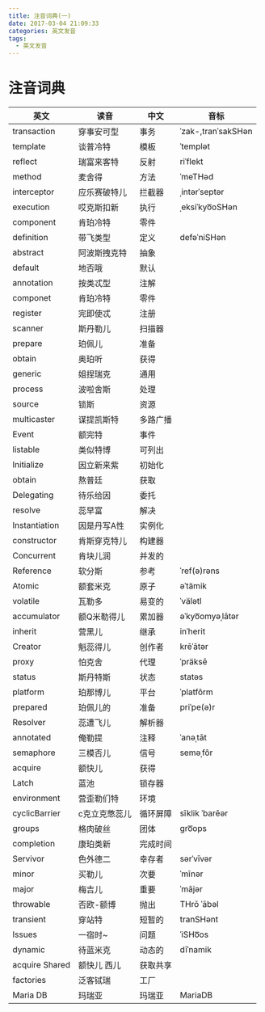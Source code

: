 ```yaml
---
title: 注音词典(一)
date: 2017-03-04 21:09:33
categories: 英文发音
tags:
  - 英文发音
---
```


# 注音词典

英文|读音|中文|音标
--|--|--|--
transaction|穿事安可型|事务|ˈzak-,tranˈsakSHən
template|谈普冷特|模板|ˈtemplət
reflect|瑞富来客特|反射|riˈflekt
method|麦舍得|方法|ˈmeTHəd
interceptor|应乐赛破特儿|拦截器|ˌintərˈseptər
execution|哎克斯扣新|执行|ˌeksiˈkyo͞oSHən
component|肯珀冷特|零件|
definition|带飞类型|定义|defəˈniSHən
abstract|阿波斯拽克特|抽象
default|地否哦|默认
annotation|按类忒型|注解
componet|肯珀冷特|零件
register |完即使忒|注册
scanner|斯丹勒儿|扫描器
prepare|珀佩儿|准备
obtain|奥珀听|获得
generic|姐捏瑞克|通用
process|波啦舍斯|处理
source|锁斯|资源
multicaster|谋提凯斯特|多路广播
Event|额完特|事件
listable|类似特博|可列出
Initialize|因立新来紫|初始化
obtain|熬普廷|获取
Delegating|待乐给因|委托
resolve|蕊早富|解决
Instantiation|因是丹写A性|实例化
constructor|肯斯穿克特儿|构建器
Concurrent|肯块儿润|并发的
Reference|软分斯|参考|ˈref(ə)rəns
Atomic|额套米克|原子|əˈtämik
volatile|瓦勒多|易变的|ˈvälətl
accumulator|额Q米勒得儿|累加器|əˈkyo͞omyəˌlātər
inherit|营黑儿|继承|inˈherit
Creator|魁蕊得儿|创作者|krēˈātər
proxy|怕克舍|代理|ˈpräksē
status|斯丹特斯|状态|statəs
platform|珀那博儿|平台|ˈplatfôrm
prepared|珀佩儿的|准备|priˈpe(ə)r
Resolver|蕊遭飞儿|解析器|
annotated|俺勒提|注释|ˈanəˌtāt
semaphore|三模否儿|信号|seməˌfôr
acquire|额快儿|获得
Latch|蓝池|锁存器|
environment|营歪勒们特|环境|
cyclicBarrier|c克立克憋蕊儿|循环屏障|sīklik ˈbarēər
groups|格肉破丝|团体|ɡro͞ops
completion|康珀类新|完成时间
Servivor|色外德二|幸存者|sərˈvīvər
minor|买勒儿|次要|ˈmīnər
major|梅吉儿|重要|ˈmājər
throwable|否欧-额博|抛出|THrō ˈābəl
transient|穿站特|短暂的|tranSHənt
Issues |一宿时~|问题|ˈiSHo͞os
dynamic|待蓝米克|动态的|dīˈnamik
acquire Shared|额快儿 西儿|获取共享|
factories |泛客铽瑞|工厂|
Maria DB |玛瑞亚|玛瑞亚|MariaDB
















